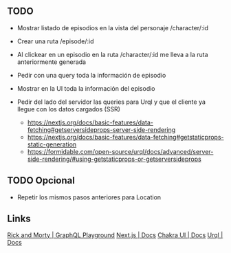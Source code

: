 ## TODO

- Mostrar listado de episodios en la vista del personaje /character/:id

- Crear una ruta /episode/:id
- Al clickear en un episodio en la ruta /character/:id me lleva a la ruta anteriormente generada
- Pedir con una query toda la información de episodio
- Mostrar en la UI toda la información del episodio

- Pedir del lado del servidor las queries para Urql y que el cliente ya llegue con los datos cargados (SSR)
  - https://nextjs.org/docs/basic-features/data-fetching#getserversideprops-server-side-rendering
  - https://nextjs.org/docs/basic-features/data-fetching#getstaticprops-static-generation
  - https://formidable.com/open-source/urql/docs/advanced/server-side-rendering/#using-getstaticprops-or-getserversideprops

## TODO Opcional

- Repetir los mismos pasos anteriores para Location

## Links

[Rick and Morty | GraphQL Playground](https://rickandmortyapi.com/graphql)
[Next.js | Docs](https://nextjs.org/docs/getting-started)
[Chakra UI | Docs](https://chakra-ui.com/docs)
[Urql | Docs](https://formidable.com/open-source/urql/docs/basics/react-preact/)
